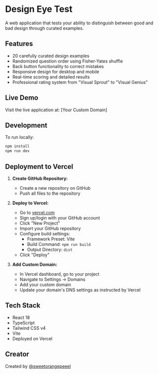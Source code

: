 # Design Eye Test

A web application that tests your ability to distinguish between good and bad design through curated examples.

## Features

- 20 carefully curated design examples
- Randomized question order using Fisher-Yates shuffle
- Back button functionality to correct mistakes
- Responsive design for desktop and mobile
- Real-time scoring and detailed results
- Professional rating system from "Visual Sprout" to "Visual Genius"

## Live Demo

Visit the live application at: [Your Custom Domain]

## Development

To run locally:

```bash
npm install
npm run dev
```

## Deployment to Vercel

1. **Create GitHub Repository:**
   - Create a new repository on GitHub
   - Push all files to the repository

2. **Deploy to Vercel:**
   - Go to [vercel.com](https://vercel.com)
   - Sign up/login with your GitHub account
   - Click "New Project"
   - Import your GitHub repository
   - Configure build settings:
     - Framework Preset: Vite
     - Build Command: `npm run build`
     - Output Directory: `dist`
   - Click "Deploy"

3. **Add Custom Domain:**
   - In Vercel dashboard, go to your project
   - Navigate to Settings → Domains
   - Add your custom domain
   - Update your domain's DNS settings as instructed by Vercel

## Tech Stack

- React 18
- TypeScript
- Tailwind CSS v4
- Vite
- Deployed on Vercel

## Creator

Created by [@sweetorangepeeel](https://www.instagram.com/sweetorangepeeel/)